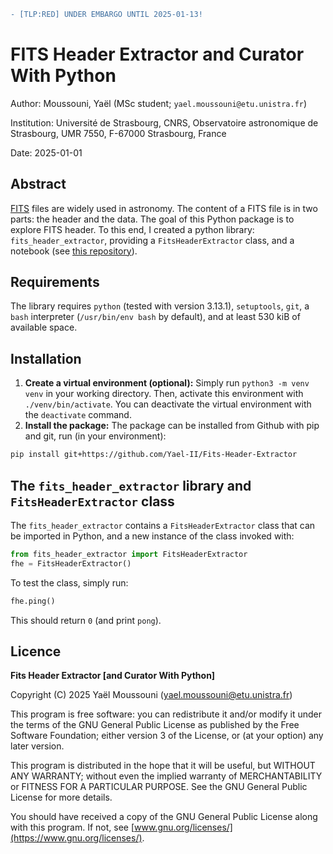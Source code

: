<!--[TLP:RED] UNDER EMBARGO UNTIL 2025-01-13!-->
```diff
- [TLP:RED] UNDER EMBARGO UNTIL 2025-01-13!
```

# FITS Header Extractor and Curator With Python
Author: Moussouni, Yaël (MSc student; `yael.moussouni@etu.unistra.fr`)

Institution: Université de Strasbourg, CNRS, Observatoire astronomique de Strasbourg, UMR 7550, F-67000 Strasbourg, France

Date: 2025-01-01

## Abstract

[FITS](https://en.wikipedia.org/wiki/FITS/) files are widely used in astronomy. The content of a FITS file is in two parts: the header and the data. The goal of this Python package is to explore FITS header. To this end, I created a python library: `fits_header_extractor`, providing a `FitsHeaderExtractor` class, and a notebook (see [this repository](https://github.com/Yael-II/MSc2-Project-FITS)).

## Requirements

The library requires `python` (tested with version 3.13.1), `setuptools`, `git`, a `bash` interpreter (`/usr/bin/env bash` by default), and at least 530 kiB of available space.

## Installation

1. **Create a virtual environment (optional):** Simply run `python3 -m venv venv` in your working directory. Then, activate this environment with `./venv/bin/activate`. You can deactivate the virtual environment with the `deactivate` command.
2. **Install the package:** The package can be installed from Github with pip and git, run (in your environment):
```bash
pip install git+https://github.com/Yael-II/Fits-Header-Extractor
```

## The `fits_header_extractor` library and `FitsHeaderExtractor` class
The `fits_header_extractor` contains a `FitsHeaderExtractor` class that can be imported in Python, and a new instance of the class invoked with:
```python
from fits_header_extractor import FitsHeaderExtractor
fhe = FitsHeaderExtractor()
```

To test the class, simply run:
```python
fhe.ping()
```
This should return `0` (and print `pong`).

## Licence

**Fits Header Extractor [and Curator With Python]**

Copyright (C) 2025 Yaël Moussouni (yael.moussouni@etu.unistra.fr)

This program is free software: you can redistribute it and/or modify it under the terms of the GNU General Public License as published by the Free Software Foundation; either version 3 of the License, or (at your option) any later version.

This program is distributed in the hope that it will be useful, but WITHOUT ANY WARRANTY; without even the implied warranty of MERCHANTABILITY or FITNESS FOR A PARTICULAR PURPOSE. See the GNU General Public License for more details.

You should have received a copy of the GNU General Public License along with this program. If not, see [www.gnu.org/licenses/](https://www.gnu.org/licenses/).

